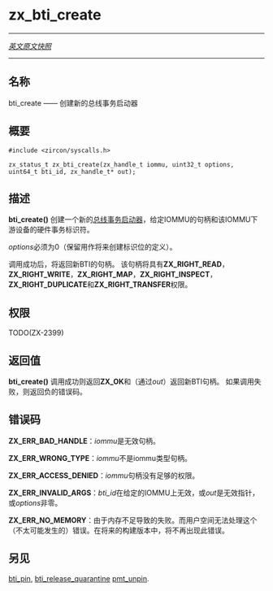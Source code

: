 # zx_bti_create
---

[*英文原文快照*](https://github.com/fuchsia-mirror/zircon/blob/fc9cc3958ceaacca9447023b8b272f6b648f75ee/docs/syscalls/bti_create.md)

---
<!-- ## NAME -->
## 名称

<!-- bti_create - create a new bus transaction initiator -->
bti_create —— 创建新的总线事务启动器

<!-- ## SYNOPSIS -->
## 概要

```
#include <zircon/syscalls.h>

zx_status_t zx_bti_create(zx_handle_t iommu, uint32_t options, uint64_t bti_id, zx_handle_t* out);

```

<!-- ## DESCRIPTION -->
## 描述

<!-- **bti_create**() creates a new [bus transaction initiator](../objects/bus_transaction_initiator.md)
given a handle to an IOMMU and a hardware transaction identifier for a device
downstream of that IOMMU. -->
**bti_create()** 创建一个新的[总线事务启动器](../objects/bus_transaction_initiator.md)，给定IOMMU的句柄和该IOMMU下游设备的硬件事务标识符。

<!-- *options* must be 0 (reserved for future definition of creation flags). -->
*options*必须为0（保留用作将来创建标识位的定义）。

<!-- Upon success a handle for the new BTI is returned.  This handle will have rights
**ZX_RIGHT_READ**, **ZX_RIGHT_WRITE**, **ZX_RIGHT_MAP**, **ZX_RIGHT_INSPECT**,
**ZX_RIGHT_DUPLICATE**, and **ZX_RIGHT_TRANSFER**. -->
调用成功后，将返回新BTI的句柄。
该句柄将具有**ZX_RIGHT_READ**，**ZX_RIGHT_WRITE**，**ZX_RIGHT_MAP**，**ZX_RIGHT_INSPECT**，**ZX_RIGHT_DUPLICATE**和**ZX_RIGHT_TRANSFER**权限。

<!-- ## RIGHTS -->
## 权限

TODO(ZX-2399)

<!-- ## RETURN VALUE -->
## 返回值

<!-- **bti_create**() returns **ZX_OK** and a handle to the new BTI
(via *out*) on success.  In the event of failure, a negative error value
is returned. -->
**bti_create()** 调用成功则返回**ZX_OK**和（通过*out*）返回新BTI句柄。
如果调用失败，则返回负的错误码。

<!-- ## ERRORS -->
## 错误码

<!-- **ZX_ERR_BAD_HANDLE**  *iommu* is not a valid handle. -->
**ZX_ERR_BAD_HANDLE**：*iommu*是无效句柄。

<!-- **ZX_ERR_WRONG_TYPE**：  *iommu* is not an iommu handle. -->
**ZX_ERR_WRONG_TYPE**：*iommu*不是iommu类型句柄。

<!-- **ZX_ERR_ACCESS_DENIED**  *iommu* handle does not have sufficient privileges. -->
**ZX_ERR_ACCESS_DENIED**：*iommu*句柄没有足够的权限。
<!-- 
**ZX_ERR_INVALID_ARGS**: *bti_id* is invalid on the given IOMMU,
*out* is an invalid pointer, or *options* is non-zero. -->
**ZX_ERR_INVALID_ARGS**：*bti_id*在给定的IOMMU上无效，或*out*是无效指针，或*options*非零。

<!-- **ZX_ERR_NO_MEMORY**  Failure due to lack of memory.
There is no good way for userspace to handle this (unlikely) error.
In a future build this error will no longer occur. -->
**ZX_ERR_NO_MEMORY**：由于内存不足导致的失败。而用户空间无法处理这个（不太可能发生的）错误。在将来的构建版本中，将不再出现此错误。

<!-- ## SEE ALSO -->
## 另见

[bti_pin](bti_pin.md),
[bti_release_quarantine](bti_release_quarantine.md)
[pmt_unpin](pmt_unpin.md).
